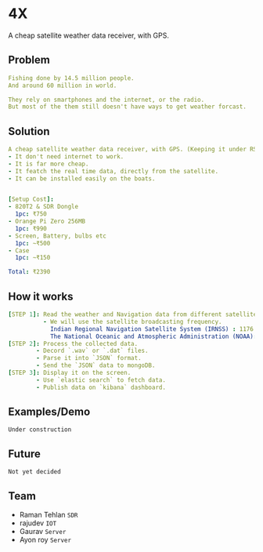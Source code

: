# 4X

A cheap satellite weather data receiver, with GPS.

## Problem

``` yml
Fishing done by 14.5 million people.
And around 60 million in world.

They rely on smartphones and the internet, or the radio.
But most of the them still doesn't have ways to get weather forcast.
```

## Solution

``` yml
A cheap satellite weather data receiver, with GPS. (Keeping it under RS 4000)
- It don't need internet to work.
- It is far more cheap.
- It featch the real time data, directly from the satellite.
- It can be installed easily on the boats.


[Setup Cost]:
- 820T2 & SDR Dongle
  1pc: ₹750
- Orange Pi Zero 256MB  
  1pc: ₹990
- Screen, Battery, bulbs etc
  1pc: ~₹500
- Case
  1pc: ~₹150

Total: ₹2390
```

## How it works

``` yml
[STEP 1]: Read the weather and Navigation data from different satellites.
          - We will use the satellite broadcasting frequency.
            Indian Regional Navigation Satellite System (IRNSS) : 1176.45 MHz
            The National Oceanic and Atmospheric Administration (NOAA): 162.550 MHz
[STEP 2]: Process the collected data.
        - Decord `.wav` or `.dat` files.
        - Parse it into `JSON` format.
        - Send the `JSON` data to mongoDB.
[STEP 3]: Display it on the screen.
        - Use `elastic search` to fetch data.
        - Publish data on `kibana` dashboard.
```

## Examples/Demo

```
Under construction
```

## Future

```
Not yet decided
```

## Team

- Raman Tehlan `SDR`
- rajudev `IOT`
- Gaurav `Server`
- Ayon roy `Server`
